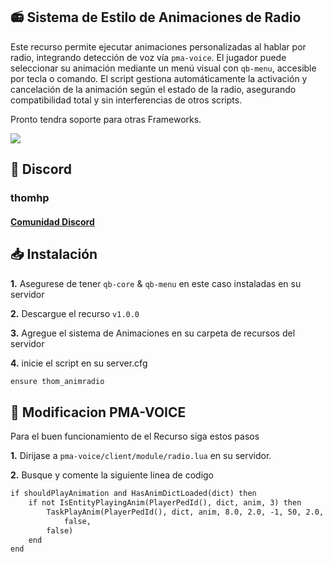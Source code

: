 <h2>📻 Sistema de Estilo de Animaciones de Radio</h2>

Este recurso permite ejecutar animaciones personalizadas al hablar por radio, integrando detección de voz vía `pma-voice`. El jugador puede seleccionar su animación mediante un menú visual con `qb-menu`, accesible por tecla o comando. El script gestiona automáticamente la activación y cancelación de la animación según el estado de la radio, asegurando compatibilidad total y sin interferencias de otros scripts.

Pronto tendra soporte para otras Frameworks.

![](https://media.discordapp.net/attachments/1239443315556876329/1392519934592159877/animradio.png?ex=686fd4c0&is=686e8340&hm=e269d7e3783f23eef2282dde5c7690fa384b98a22db59a7c40dab7e4bf13e69c&=&format=webp&quality=lossless&width=908&height=511)

<h2>👾 Discord</h2>
<h3>thomhp</h3>
<h4><a href="https://discord.gg/MDeh6TEbRa">Comunidad Discord</a></h4>


<h2>📥 Instalación</h2>

**1.** Asegurese de tener `qb-core` & `qb-menu` en este caso instaladas en su servidor

**2.** Descargue el recurso `v1.0.0`

**3.** Agregue el sistema de Animaciones en su carpeta de recursos del servidor

**4.** inicie el script en su server.cfg

```html
ensure thom_animradio
```
<h2>🔄 Modificacion PMA-VOICE</h2>

Para el buen funcionamiento de el Recurso siga estos pasos

**1.** Dirijase a `pma-voice/client/module/radio.lua` en su servidor.

**2.** Busque y comente la siguiente linea de codigo
```html
if shouldPlayAnimation and HasAnimDictLoaded(dict) then
	if not IsEntityPlayingAnim(PlayerPedId(), dict, anim, 3) then
		TaskPlayAnim(PlayerPedId(), dict, anim, 8.0, 2.0, -1, 50, 2.0, false,
			false,
		false)
	end
end
```

